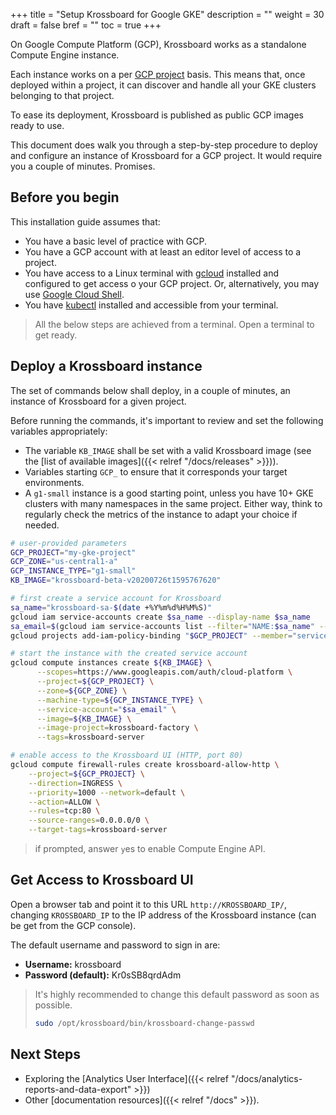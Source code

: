 +++
title = "Setup Krossboard for Google GKE"
description = ""
weight = 30
draft = false
bref = ""
toc = true 
+++

On Google Compute Platform (GCP), Krossboard works as a standalone Compute Engine instance.

Each instance works on a per [GCP project](https://cloud.google.com/resource-manager/docs/creating-managing-projects) basis. This means that, once deployed within a project, it can discover and handle all your GKE clusters belonging to that project. 

To ease its deployment, Krossboard is published as public GCP images ready to use.

This document does walk you through a step-by-step procedure to deploy and configure an instance of Krossboard for a GCP project. It would require you a couple of minutes. Promises.

## Before you begin
This installation guide assumes that:

* You have a basic level of practice with GCP.
* You have a GCP account with at least an editor level of access to a project.
* You have access to a Linux terminal with [gcloud](https://cloud.google.com/sdk) installed and configured to get access o your GCP project. Or, alternatively, you may use [Google Cloud Shell](https://cloud.google.com/shell).
* You have [kubectl](https://kubernetes.io/fr/docs/tasks/tools/install-kubectl/) installed and accessible from your terminal.

> All the below steps are achieved from a terminal. Open a terminal to get ready.

## Deploy a Krossboard instance
The set of commands below shall deploy, in a couple of minutes, an instance of Krossboard for a given project.

Before running the commands, it's important to review and set the following variables appropriately: 
  * The variable `KB_IMAGE` shall be set with a valid Krossboard image (see the [list of available images]({{< relref "/docs/releases" >}})).
  * Variables starting `GCP_` to ensure that it corresponds your target environments.
  * A `g1-small` instance is a good starting point, unless you have 10+ GKE clusters with many namespaces in the same project. Either way, think to regularly check the metrics of the instance to adapt your choice if needed.

```bash
# user-provided parameters
GCP_PROJECT="my-gke-project"
GCP_ZONE="us-central1-a"
GCP_INSTANCE_TYPE="g1-small" 
KB_IMAGE="krossboard-beta-v20200726t1595767620"

# first create a service account for Krossboard
sa_name="krossboard-sa-$(date +%Y%m%d%H%M%S)"
gcloud iam service-accounts create $sa_name --display-name $sa_name
sa_email=$(gcloud iam service-accounts list --filter="NAME:$sa_name" --format="value(email)")
gcloud projects add-iam-policy-binding "$GCP_PROJECT" --member="serviceAccount:$sa_email" --role='roles/container.viewer'

# start the instance with the created service account
gcloud compute instances create ${KB_IMAGE} \
      --scopes=https://www.googleapis.com/auth/cloud-platform \
      --project=${GCP_PROJECT} \
      --zone=${GCP_ZONE} \
      --machine-type=${GCP_INSTANCE_TYPE} \
      --service-account="$sa_email" \
      --image=${KB_IMAGE} \
      --image-project=krossboard-factory \
      --tags=krossboard-server

# enable access to the Krossboard UI (HTTP, port 80)
gcloud compute firewall-rules create krossboard-allow-http \
    --project=${GCP_PROJECT} \
    --direction=INGRESS \
    --priority=1000 --network=default \
    --action=ALLOW \
    --rules=tcp:80 \
    --source-ranges=0.0.0.0/0 \
    --target-tags=krossboard-server      
```

> if prompted, answer `y`es to enable Compute Engine API.

## Get Access to Krossboard UI
Open a browser tab and point it to this URL `http://KROSSBOARD_IP/`, changing `KROSSBOARD_IP` to the IP address of the Krossboard instance (can be get from the GCP console). 

The default username and password to sign in are:

* **Username:** krossboard
* **Password (default):** Kr0sSB8qrdAdm

> It's highly recommended to change this default password as soon as possible. 
> ```bash
> sudo /opt/krossboard/bin/krossboard-change-passwd
> ```

## Next Steps
* Exploring the [Analytics User Interface]({{< relref "/docs/analytics-reports-and-data-export" >}})
* Other [documentation resources]({{< relref "/docs" >}}).
